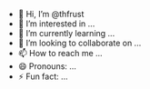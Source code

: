 - 👋 Hi, I’m @thfrust
- 👀 I’m interested in ...
- 🌱 I’m currently learning ...
- 💞️ I’m looking to collaborate on ...
- 📫 How to reach me ...
- 😄 Pronouns: ...
- ⚡ Fun fact: ...

<!---
thfrust/thfrust is a ✨ special ✨ repository because its `README.md` (this file) appears on your GitHub profile.
You can click the Preview link to take a look at your changes.
--->
